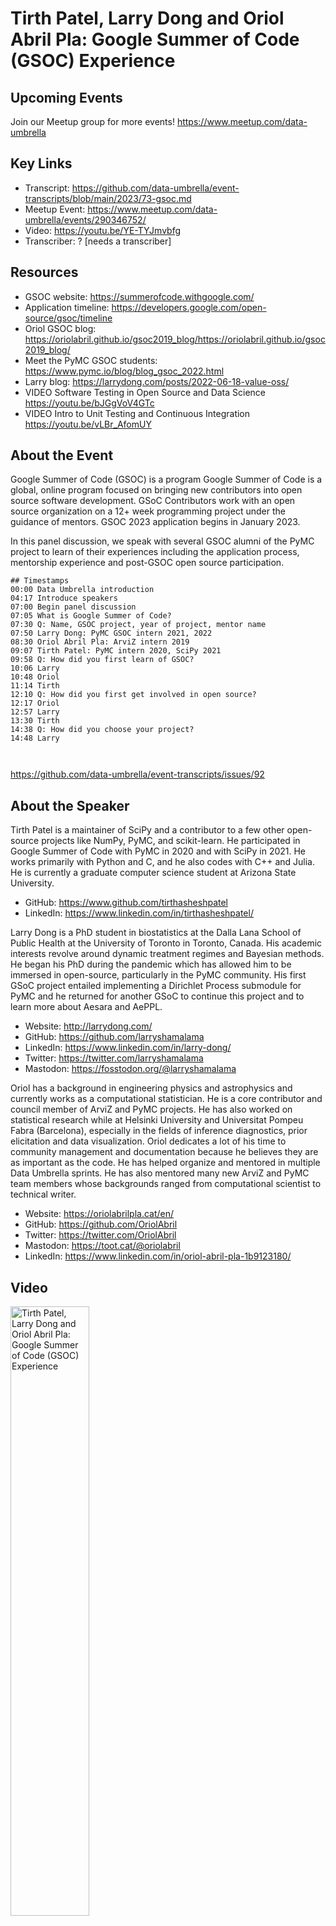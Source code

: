 # Tirth Patel, Larry Dong and Oriol Abril Pla: Google Summer of Code (GSOC) Experience

## Upcoming Events
Join our Meetup group for more events!
https://www.meetup.com/data-umbrella

## Key Links
- Transcript: https://github.com/data-umbrella/event-transcripts/blob/main/2023/73-gsoc.md 
- Meetup Event: https://www.meetup.com/data-umbrella/events/290346752/
- Video: https://youtu.be/YE-TYJmvbfg
- Transcriber:  ? [needs a transcriber]

## Resources
- GSOC website: https://summerofcode.withgoogle.com/
- Application timeline: https://developers.google.com/open-source/gsoc/timeline
- Oriol GSOC blog: https://oriolabril.github.io/gsoc2019_blog/https://oriolabril.github.io/gsoc2019_blog/	
- Meet the PyMC GSOC students: https://www.pymc.io/blog/blog_gsoc_2022.html
- Larry blog: https://larrydong.com/posts/2022-06-18-value-oss/
- VIDEO Software Testing in Open Source and Data Science https://youtu.be/bJGgVoV4GTc
- VIDEO Intro to Unit Testing and Continuous Integration https://youtu.be/vLBr_AfomUY

## About the Event
Google Summer of Code (GSOC) is a program Google Summer of Code is a global, online program focused on bringing new contributors into open source software development. GSoC Contributors work with an open source organization on a 12+ week programming project under the guidance of mentors.
GSOC 2023 application begins in January 2023.

In this panel discussion, we speak with several GSOC alumni of the PyMC project to learn of their experiences including the application process, mentorship experience and post-GSOC open source participation.

```
## Timestamps
00:00 Data Umbrella introduction
04:17 Introduce speakers
07:00 Begin panel discussion
07:05 What is Google Summer of Code?
07:30 Q: Name, GSOC project, year of project, mentor name
07:50 Larry Dong: PyMC GSOC intern 2021, 2022
08:30 Oriol Abril Pla: ArviZ intern 2019
09:07 Tirth Patel: PyMC intern 2020, SciPy 2021
09:58 Q: How did you first learn of GSOC?
10:06 Larry
10:48 Oriol
11:14 Tirth
12:10 Q: How did you first get involved in open source?
12:17 Oriol
12:57 Larry
13:30 Tirth
14:38 Q: How did you choose your project?
14:48 Larry



```
https://github.com/data-umbrella/event-transcripts/issues/92


## About the Speaker
Tirth Patel is a maintainer of SciPy and a contributor to a few other open-source projects like NumPy, PyMC, and scikit-learn. He participated in Google Summer of Code with PyMC in 2020 and with SciPy in 2021. He works primarily with Python and C, and he also codes with C++ and Julia. He is currently a graduate computer science student at Arizona State University.

- GitHub: https://www.github.com/tirthasheshpatel
- LinkedIn: https://www.linkedin.com/in/tirthasheshpatel/

Larry Dong is a PhD student in biostatistics at the Dalla Lana School of Public Health at the University of Toronto in Toronto, Canada. His academic interests revolve around dynamic treatment regimes and Bayesian methods. He began his PhD during the pandemic which has allowed him to be immersed in open-source, particularly in the PyMC community. His first GSoC project entailed implementing a Dirichlet Process submodule for PyMC and he returned for another GSoC to continue this project and to learn more about Aesara and AePPL.

- Website: http://larrydong.com/
- GitHub: https://github.com/larryshamalama
- LinkedIn: https://www.linkedin.com/in/larry-dong/
- Twitter: https://twitter.com/larryshamalama
- Mastodon: https://fosstodon.org/@larryshamalama

Oriol has a background in engineering physics and astrophysics and currently works as a computational statistician. He is a core contributor and council member of ArviZ and PyMC projects. He has also worked on statistical research while at Helsinki University and Universitat Pompeu Fabra (Barcelona), especially in the fields of inference diagnostics, prior elicitation and data visualization.
Oriol dedicates a lot of his time to community management and documentation because he believes they are as important as the code. He has helped organize and mentored in multiple Data Umbrella sprints. He has also mentored many new ArviZ and PyMC team members whose backgrounds ranged from computational scientist to technical writer.

- Website: https://oriolabrilpla.cat/en/
- GitHub: https://github.com/OriolAbril
- Twitter: https://twitter.com/OriolAbril
- Mastodon: https://toot.cat/@oriolabril
- LinkedIn: https://www.linkedin.com/in/oriol-abril-pla-1b9123180/



## Video
<a href="http://www.youtube.com/watch?feature=player_embedded&v=YE-TYJmvbfg" target="_blank"><img src="http://img.youtube.com/vi/YE-TYJmvbfg/0.jpg"
alt="Tirth Patel, Larry Dong and Oriol Abril Pla: Google Summer of Code (GSOC) Experience" width="50%" /></a>


## Transcript
